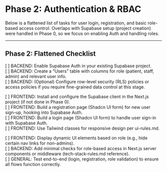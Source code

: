 # Phase 2: Authentication & RBAC

Below is a flattened list of tasks for user login, registration, and basic role-based access control. Overlaps with Supabase setup (project creation) were handled in Phase 0, so we focus on enabling Auth and handling roles.

---

## Phase 2: Flattened Checklist

[ ] BACKEND: Enable Supabase Auth in your existing Supabase project.  
[ ] BACKEND: Create a “Users” table with columns for role (patient, staff, admin) and relevant user info.  
[ ] BACKEND: (Optional) Configure row-level security (RLS) policies or access policies if you require fine-grained data control at this stage.

[ ] FRONTEND: Install and configure the Supabase client in the Next.js project (if not done in Phase 0).  
[ ] FRONTEND: Build a registration page (Shadcn UI form) for new user sign-up, hooking into Supabase Auth.  
[ ] FRONTEND: Build a login page (Shadcn UI form) to handle user sign-in with Supabase Auth.  
[ ] FRONTEND: Use Tailwind classes for responsive design per ui-rules.md.

[ ] FRONTEND: Display dynamic UI elements based on role (e.g., hide certain nav links for non-admins).  
[ ] BACKEND: Add minimal checks for role-based access in Next.js server components or middleware (tech-stack-rules.md reference).  
[ ] GENERAL: Test end-to-end (login, registration, role validation) to ensure all flows function correctly.
